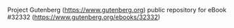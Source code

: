 Project Gutenberg (https://www.gutenberg.org) public repository for eBook #32332 (https://www.gutenberg.org/ebooks/32332)
